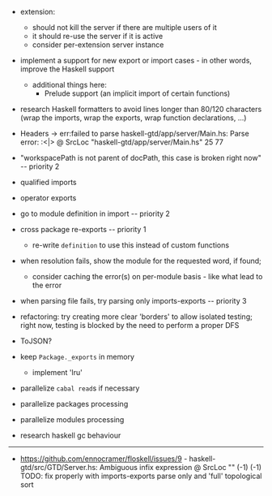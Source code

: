 - extension:
  - should not kill the server if there are multiple users of it
  - it should re-use the server if it is active
  - consider per-extension server instance
  
- implement a support for new export or import cases - in other words, improve the Haskell support
  - additional things here:
    - Prelude support (an implicit import of certain functions)

- research Haskell formatters to avoid lines longer than 80/120 characters (wrap the imports, wrap the exports, wrap function declarations, ...)

- Headers -> err:failed to parse haskell-gtd/app/server/Main.hs: Parse error: :<|> @ SrcLoc "haskell-gtd/app/server/Main.hs" 25 77
- "workspacePath is not parent of docPath, this case is broken right now" -- priority 2
- qualified imports
- operator exports
- go to module definition in import -- priority 2
- cross package re-exports -- priority 1
  - re-write `definition` to use this instead of custom functions
- when resolution fails, show the module for the requested word, if found;
  - consider caching the error(s) on per-module basis - like what lead to the error
- when parsing file fails, try parsing only imports-exports  -- priority 3
- refactoring: try creating more clear 'borders' to allow isolated testing; right now, testing is blocked by the need to perform a proper DFS
- ToJSON?

- keep `Package._exports` in memory
  - implement 'lru'
- parallelize `cabal read`s if necessary
- parallelize packages processing
- parallelize modules processing
- research haskell gc behaviour

---

- https://github.com/ennocramer/floskell/issues/9 - haskell-gtd/src/GTD/Server.hs: Ambiguous infix expression @ SrcLoc "" (-1) (-1)
TODO: fix properly with imports-exports parse only and 'full' topological sort